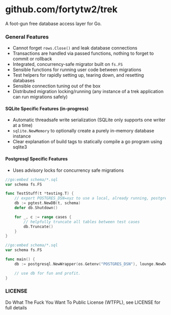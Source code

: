 github.com/fortytw2/trek
======

A foot-gun free database access layer for Go.

### General Features

- Cannot forget `rows.Close()` and leak database connections
- Transactions are handled via passed functions, nothing to forget to commit or rollback
- Integrated, concurrency-safe migrator built on `fs.FS`
- Sensible functions for running user code between migrations
- Test helpers for rapidly setting up, tearing down, and resetting databases
- Sensible connection tuning out of the box
- Distributed migration locking/running (any instance of a trek application can run migrations safely)

#### SQLite Specific Features (in-progress)

- Automatic threadsafe write serialization (SQLite only supports one writer at a time)
- `sqlite.NewMemory` to optionally create a purely in-memory database instance
- Clear explanation of build tags to statically compile a go program using sqlite3 

#### Postgresql Specific Features

- Uses advisory locks for concurrency safe migrations

```go
//go:embed schema/*.sql
var schema fs.FS

func TestStuff(t *testing.T) {
    // export POSTGRES_DSN=xyz to use a local, already running, postgres instance.
    db := pgtest.NewDB(t, schema)
    defer db.Shutdown()

    for _, c := range cases {
        // helpfully truncate all tables between test cases
        db.Truncate()
    }
}
```

```go
//go:embed schema/*.sql
var schema fs.FS

func main() {
    db := postgresql.NewWrapper(os.Getenv("POSTGRES_DSN"), lounge.NewDefaultLog())

    // use db for fun and profit.
}
```

### LICENSE

Do What The Fuck You Want To Public License (WTFPL), see LICENSE for full details
